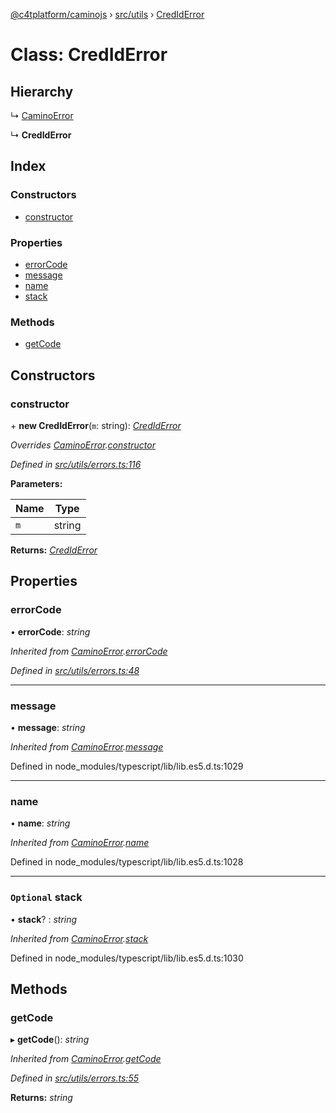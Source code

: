 [@c4tplatform/caminojs](../api.md) › [src/utils](../modules/src_utils.md) › [CredIdError](src_utils.crediderror.md)

# Class: CredIdError

## Hierarchy

  ↳ [CaminoError](src_utils.caminoerror.md)

  ↳ **CredIdError**

## Index

### Constructors

* [constructor](src_utils.crediderror.md#constructor)

### Properties

* [errorCode](src_utils.crediderror.md#errorcode)
* [message](src_utils.crediderror.md#message)
* [name](src_utils.crediderror.md#name)
* [stack](src_utils.crediderror.md#optional-stack)

### Methods

* [getCode](src_utils.crediderror.md#getcode)

## Constructors

###  constructor

\+ **new CredIdError**(`m`: string): *[CredIdError](src_utils.crediderror.md)*

*Overrides [CaminoError](src_utils.caminoerror.md).[constructor](src_utils.caminoerror.md#constructor)*

*Defined in [src/utils/errors.ts:116](https://github.com/chain4travel/caminojs/blob/8077d740/src/utils/errors.ts#L116)*

**Parameters:**

Name | Type |
------ | ------ |
`m` | string |

**Returns:** *[CredIdError](src_utils.crediderror.md)*

## Properties

###  errorCode

• **errorCode**: *string*

*Inherited from [CaminoError](src_utils.caminoerror.md).[errorCode](src_utils.caminoerror.md#errorcode)*

*Defined in [src/utils/errors.ts:48](https://github.com/chain4travel/caminojs/blob/8077d740/src/utils/errors.ts#L48)*

___

###  message

• **message**: *string*

*Inherited from [CaminoError](src_utils.caminoerror.md).[message](src_utils.caminoerror.md#message)*

Defined in node_modules/typescript/lib/lib.es5.d.ts:1029

___

###  name

• **name**: *string*

*Inherited from [CaminoError](src_utils.caminoerror.md).[name](src_utils.caminoerror.md#name)*

Defined in node_modules/typescript/lib/lib.es5.d.ts:1028

___

### `Optional` stack

• **stack**? : *string*

*Inherited from [CaminoError](src_utils.caminoerror.md).[stack](src_utils.caminoerror.md#optional-stack)*

Defined in node_modules/typescript/lib/lib.es5.d.ts:1030

## Methods

###  getCode

▸ **getCode**(): *string*

*Inherited from [CaminoError](src_utils.caminoerror.md).[getCode](src_utils.caminoerror.md#getcode)*

*Defined in [src/utils/errors.ts:55](https://github.com/chain4travel/caminojs/blob/8077d740/src/utils/errors.ts#L55)*

**Returns:** *string*
